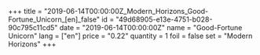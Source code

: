+++
title = "2019-06-14T00:00:00Z_Modern_Horizons_Good-Fortune_Unicorn_[en]_false"
id = "49d68905-e13e-4751-b028-90c795c11cd5"
date = "2019-06-14T00:00:00Z"
name = "Good-Fortune Unicorn"
lang = ["en"]
price = "0.22"
quantity = 1
foil = false
set = "Modern Horizons"
+++
